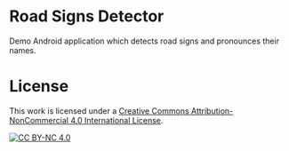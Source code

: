 
# Road Signs Detector
Demo Android application which detects road signs and pronounces their names.


# License

This work is licensed under a
[Creative Commons Attribution-NonCommercial 4.0 International License][cc-by-nc].

[![CC BY-NC 4.0][cc-by-nc-shield]][cc-by-nc] 

[cc-by-nc]: http://creativecommons.org/licenses/by-nc-sa/4.0/
[cc-by-nc-shield]: https://img.shields.io/badge/License-CC%20BY--NC%204.0-lightgrey.svg
